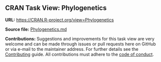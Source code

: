 ## CRAN Task View: Phylogenetics

**URL:** <https://CRAN.R-project.org/view=Phylogenetics>

**Source file:** [Phylogenetics.md](Phylogenetics.md)

**Contributions:** Suggestions and improvements for this task view are very
welcome and can be made through issues or pull requests here on GitHub or
via e-mail to the maintainer address. For further details see the
[Contributing](https://github.com/cran-task-views/ctv/blob/main/Contributing.md)
guide. All contributions must adhere to the
[code of conduct](https://github.com/cran-task-views/ctv/blob/main/CodeOfConduct.md).
